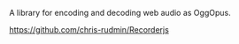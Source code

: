 A library for encoding and decoding web audio as OggOpus.

https://github.com/chris-rudmin/Recorderjs
